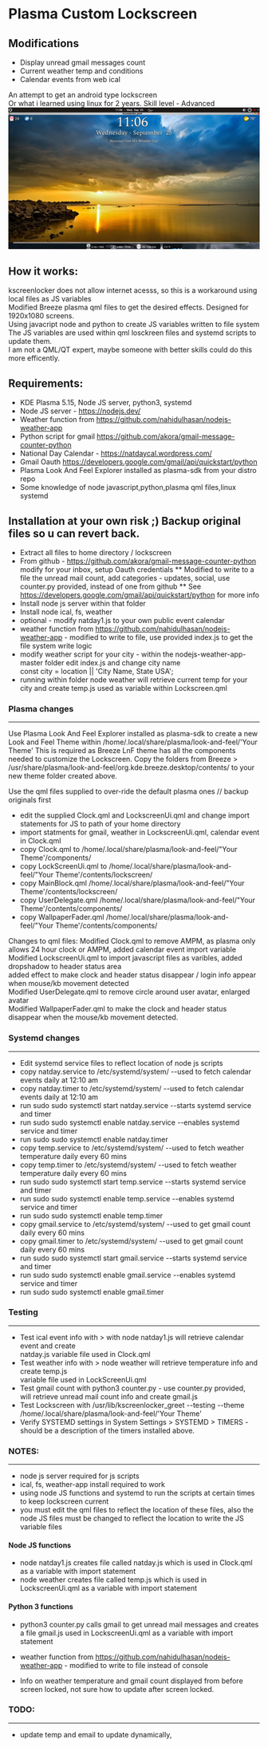 # Plasma Custom Lockscreen

## Modifications
* Display unread gmail messages count
* Current weather temp and conditions
* Calendar events from web ical

An attempt to get an android type lockscreen <br/>
Or what i learned using linux for 2 years. Skill level - Advanced <br/>
![Image of Lockscreen](lock-screen1.png)

## How it works:
kscreenlocker does not allow internet acesss, so this is a workaround using local files as JS variables <br/>
Modified Breeze plasma qml files to get the desired effects. Designed for 1920x1080 screens. <br/>
Using javacript node and python to create JS variables written to file system <br/>
The JS variables are used within qml losckreen files and systemd scripts to update them. <br/>
I am not a QML/QT expert, maybe someone with better skills could do this more efficently.

## Requirements:
* KDE Plasma 5.15, Node JS server, python3, systemd
* Node JS server - https://nodejs.dev/
* Weather function from https://github.com/nahidulhasan/nodejs-weather-app
* Python script for gmail https://github.com/akora/gmail-message-counter-python
* National Day Calendar - https://natdaycal.wordpress.com/
* Gmail Oauth https://developers.google.com/gmail/api/quickstart/python
* Plasma Look And Feel Explorer installed as plasma-sdk from your distro repo
* Some knowledge of node javascript,python,plasma qml files,linux systemd

## Installation at your own risk ;)  Backup original files so u can revert back.

* Extract all files to home directory / lockscreen
* From github - https://github.com/akora/gmail-message-counter-python modify for your inbox, setup Oauth credentials
   ** Modified to write to a file the unread mail count, add categories - updates, social, 
      use counter.py provided, instead of one from github
   ** See https://developers.google.com/gmail/api/quickstart/python for more info
* Install node js server within that folder
* Install node ical, fs, weather
* optional - modify natday1.js to your own public event calendar
* weather function from https://github.com/nahidulhasan/nodejs-weather-app - 
       modified to write to file, use provided index.js to get the file system write logic
* modify weather script for your city - 
   within the nodejs-weather-app-master folder edit index.js and change city name   
    const city = location || 'City Name, State USA';
* running within folder node weather will retrieve current temp for your city and create
   temp.js used as variable within Lockscreen.qml

### Plasma changes
_____________
Use Plasma Look And Feel Explorer installed as plasma-sdk to create a new Look and Feel Theme within 
/home/.local/share/plasma/look-and-feel/'Your Theme'
This is required as Breeze LnF theme has all the components needed to customize the Lockscreen.
Copy the folders from Breeze > /usr/share/plasma/look-and-feel/org.kde.breeze.desktop/contents/
to your new theme folder created above.

Use the qml files supplied to over-ride the default plasma ones // backup originals first
* edit the supplied Clock.qml and LockscreenUi.qml and change import statements for JS to path of your home directory
* import statments for gmail, weather in LockscreenUi.qml, calendar event in Clock.qml
* copy Clock.qml to /home/.local/share/plasma/look-and-feel/"Your Theme'/components/
* copy LockScreenUi.qml to /home/.local/share/plasma/look-and-feel/"Your Theme'/contents/lockscreen/
* copy MainBlock.qml  /home/.local/share/plasma/look-and-feel/"Your Theme'/contents/lockscreen/
* copy UserDelegate.qml /home/.local/share/plasma/look-and-feel/"Your Theme'/contents/components/
* copy WallpaperFader.qml  /home/.local/share/plasma/look-and-feel/"Your Theme'/contents/components/

Changes to qml files:
Modified Clock.qml to remove AMPM, as plasma only allows 24 hour clock or AMPM, added calendar event import variable <br/>
Modified LockscreenUi.qml to import javascript files as varibles, added dropshadow to header status area <br/>
  added effect to make clock and header status disappear / login info appear when mouse/kb movement detected <br/>
Modified UserDelegate.qml to remove circle around user avatar, enlarged avatar <br/>
Modified WallpaperFader.qml to make the clock and header status disappear when the mouse/kb movement detected.


### Systemd changes
_________
* Edit systemd service files to reflect location of node js scripts
* copy natday.service to /etc/systemd/system/       --used to fetch calendar events daily at 12:10 am
* copy natday.timer to /etc/systemd/system/         --used to fetch calendar events daily at 12:10 am
* run sudo sudo systemctl start natday.service      --starts systemd service and timer
* run sudo sudo systemctl enable natday.service     --enables systemd service and timer
* run sudo sudo systemctl enable natday.timer
* copy temp.service to /etc/systemd/system/        --used to fetch weather temperature daily every 60 mins
* copy temp.timer to /etc/systemd/system/          --used to fetch weather temperature daily every 60 mins
* run sudo sudo systemctl start temp.service       --starts systemd service and timer
* run sudo sudo systemctl enable temp.service      --enables systemd service and timer
* run sudo sudo systemctl enable temp.timer
* copy gmail.service to /etc/systemd/system/        --used to get gmail count daily every 60 mins
* copy gmail.timer to /etc/systemd/system/          --used to get gmail count daily every 60 mins
* run sudo sudo systemctl start gmail.service       --starts systemd service and timer
* run sudo sudo systemctl enable gmail.service      --enables systemd service and timer
* run sudo sudo systemctl enable gmail.timer

### Testing
___________
* Test ical event info with > with node natday1.js  will retrieve calendar event and create <br/>
   natday.js variable file used in Clock.qml
* Test weather info with > node weather will retrieve temperature info and create temp.js <br/>
  variable file used in LockScreenUi.qml
* Test gmail count with python3 counter.py - use counter.py provided, <br/>
    will retrieve unread mail count info and create gmail.js 
* Test Lockscreen with /usr/lib/kscreenlocker_greet --testing --theme /home/.local/share/plasma/look-and-feel/'Your Theme'
* Verify SYSTEMD settings in System Settings  > SYSTEMD > TIMERS  - should be a description of the timers installed above.

### NOTES:
____________
* node js server required for js scripts
* ical, fs, weather-app install required to work
* using node JS functions and systemd to run the scripts at certain times to keep lockscreen current
* you must edit the qml files to reflect the location of these files, also the node JS files must be changed 
    to reflect the location to write the JS variable files

#### Node JS functions
* node natday1.js creates file called natday.js which is used in Clock.qml as a variable with import statement
* node weather creates file called temp.js which is used in LockscreenUi.qml as a variable with import statement

#### Python 3 functions
* python3 counter.py calls gmail to get unread mail messages and creates a file gmail.js  used in LockscreenUi.qml as a variable with import statement

* weather function from https://github.com/nahidulhasan/nodejs-weather-app - modified to write to file instead of console

* Info on weather temperature and gmail count displayed from before screen locked, 
   not sure how to update after screen locked.

### TODO:
_________
* update temp and email to update dynamically,
